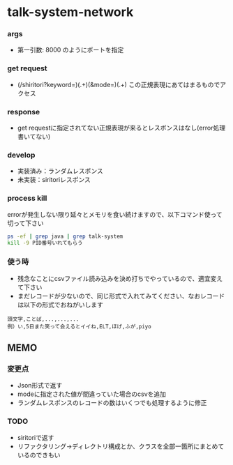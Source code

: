 # talk-system-network

### args
* 第一引数: 8000 のようにポートを指定
 
### get request
* (/shiritori\?keyword=)(.+)(&mode=)(.+) この正規表現にあてはまるものでアクセス
 
### response
* get requestに指定されてない正規表現が来るとレスポンスはなし(error処理書いてない)

### develop
* 実装済み：ランダムレスポンス
* 未実装：siritoriレスポンス

### process kill
errorが発生しない限り延々とメモリを食い続けますので、以下コマンド使って切って下さい
```.sh
ps -ef | grep java | grep talk-system 
kill -9 PID番号いれてもらう
```

### 使う時
* 残念なことにcsvファイル読み込みを決め打ちでやっているので、適宜変えて下さい
* まだレコードが少ないので、同じ形式で入れてみてください、なおレコードは以下の形式でおねがいします

```
頭文字,ことば,...,...,...
例）い,5日また笑って会えるとイイね,ELT,ほげ,ふが,piyo
```


## MEMO
### 変更点
* Json形式で返す
* modeに指定された値が間違っていた場合のcsvを追加
* ランダムレスポンスのレコードの数はいくつでも処理するように修正

### TODO
* siritoriで返す
* リファクタリング→ディレクトリ構成とか、クラスを全部一箇所にまとめているのできもい
